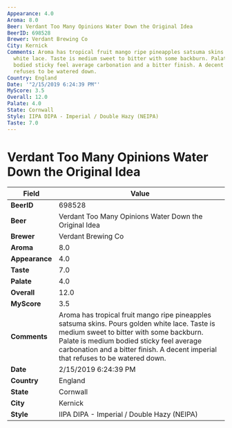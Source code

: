 ```yaml
---
Appearance: 4.0
Aroma: 8.0
Beer: Verdant Too Many Opinions Water Down the Original Idea
BeerID: 698528
Brewer: Verdant Brewing Co
City: Kernick
Comments: Aroma has tropical fruit mango ripe pineapples satsuma skins. Pours golden
  white lace. Taste is medium sweet to bitter with some backburn. Palate is medium
  bodied sticky feel average carbonation and a bitter finish. A decent imperial that
  refuses to be watered down.
Country: England
Date: '"2/15/2019 6:24:39 PM"'
MyScore: 3.5
Overall: 12.0
Palate: 4.0
State: Cornwall
Style: IIPA DIPA - Imperial / Double Hazy (NEIPA)
Taste: 7.0
---
```


# Verdant Too Many Opinions Water Down the Original Idea

| Field         | Value |
|---------------|-------|
| **BeerID** | 698528 |
| **Beer** | Verdant Too Many Opinions Water Down the Original Idea |
| **Brewer** | Verdant Brewing Co |
| **Aroma** | 8.0 |
| **Appearance** | 4.0 |
| **Taste** | 7.0 |
| **Palate** | 4.0 |
| **Overall** | 12.0 |
| **MyScore** | 3.5 |
| **Comments** | Aroma has tropical fruit mango ripe pineapples satsuma skins. Pours golden white lace. Taste is medium sweet to bitter with some backburn. Palate is medium bodied sticky feel average carbonation and a bitter finish. A decent imperial that refuses to be watered down. |
| **Date** | 2/15/2019 6:24:39 PM |
| **Country** | England |
| **State** | Cornwall |
| **City** | Kernick |
| **Style** | IIPA DIPA - Imperial / Double Hazy (NEIPA) |
